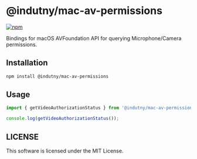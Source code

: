 # @indutny/mac-av-permissions

[![npm](https://img.shields.io/npm/v/@indutny/mac-av-permissions)](https://www.npmjs.com/package/@indutny/mac-av-permissions)

Bindings for macOS AVFoundation API for querying Microphone/Camera permissions.

## Installation

```sh
npm install @indutny/mac-av-permissions
```

## Usage

```js
import { getVideoAuthorizationStatus } from '@indutny/mac-av-permissions';

console.log(getVideoAuthorizationStatus());
```

## LICENSE

This software is licensed under the MIT License.
